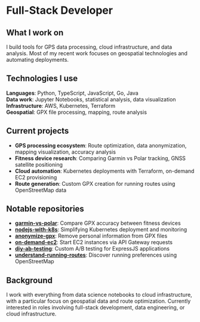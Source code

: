 # Full-Stack Developer

## What I work on
I build tools for GPS data processing, cloud infrastructure, and data analysis. Most of my recent work focuses on geospatial technologies and automating deployments.

## Technologies I use
**Languages**: Python, TypeScript, JavaScript, Go, Java <br>
**Data work**: Jupyter Notebooks, statistical analysis, data visualization  
**Infrastructure**: AWS, Kubernetes, Terraform  
**Geospatial**: GPX file processing, mapping, route analysis  

## Current projects
- **GPS processing ecosystem**: Route optimization, data anonymization, mapping visualization, accuracy analysis
- **Fitness device research**: Comparing Garmin vs Polar tracking, GNSS satellite positioning
- **Cloud automation**: Kubernetes deployments with Terraform, on-demand EC2 provisioning
- **Route generation**: Custom GPX creation for running routes using OpenStreetMap data

## Notable repositories
- **[garmin-vs-polar](https://github.com/evgeniyarbatov/garmin-vs-polar)**: Compare GPX accuracy between fitness devices
- **[nodejs-with-k8s](https://github.com/evgeniyarbatov/nodejs-with-k8s)**: Simplifying Kubernetes deployment and monitoring  
- **[anonymize-gpx](https://github.com/evgeniyarbatov/anonymize-gpx)**: Remove personal information from GPX files
- **[on-demand-ec2](https://github.com/evgeniyarbatov/on-demand-ec2)**: Start EC2 instances via API Gateway requests
- **[diy-ab-testing](https://github.com/evgeniyarbatov/diy-ab-testing)**: Custom A/B testing for ExpressJS applications
- **[understand-running-routes](https://github.com/evgeniyarbatov/understand-running-routes)**: Discover running preferences using OpenStreetMap

## Background
I work with everything from data science notebooks to cloud infrastructure, with a particular focus on geospatial data and route optimization. Currently interested in roles involving full-stack development, data engineering, or cloud infrastructure.
